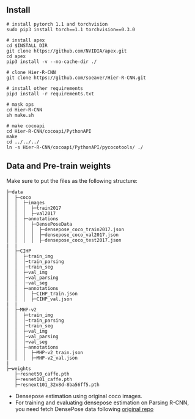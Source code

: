 ## Install

```
# install pytorch 1.1 and torchvision
sudo pip3 install torch==1.1 torchvision==0.3.0

# install apex
cd $INSTALL_DIR
git clone https://github.com/NVIDIA/apex.git
cd apex
pip3 install -v --no-cache-dir ./

# clone Hier-R-CNN
git clone https://github.com/soeaver/Hier-R-CNN.git

# install other requirements
pip3 install -r requirements.txt

# mask ops
cd Hier-R-CNN
sh make.sh

# make cocoapi
cd Hier-R-CNN/cocoapi/PythonAPI
make
cd ../../../
ln -s Hier-R-CNN/cocoapi/PythonAPI/pycocotools/ ./
```

## Data and Pre-train weights

  Make sure to put the files as the following structure:

  ```
  ├─data
  │  ├─coco
  │  │  ├─images
  │  │  │  ├─train2017
  │  │  │  ├─val2017
  │  │  ├─annotations
  │  │  │  ├─DensePoseData
  │  │  │  │  ├─densepose_coco_train2017.json
  │  │  │  │  ├─densepose_coco_val2017.json
  │  │  │  │  ├─densepose_coco_test2017.json
  |  |
  │  ├─CIHP
  │  │  ├─train_img
  │  │  │─train_parsing
  │  │  │─train_seg
  │  │  ├─val_img
  │  │  │─val_parsing
  │  │  │─val_seg  
  │  │  ├─annotations
  │  │  │  ├─CIHP_train.json
  │  │  │  ├─CIHP_val.json
  |  |
  │  ├─MHP-v2
  │  │  ├─train_img
  │  │  │─train_parsing
  │  │  │─train_seg
  │  │  ├─val_img
  │  │  │─val_parsing
  │  │  │─val_seg  
  │  │  ├─annotations
  │  │  │  ├─MHP-v2_train.json
  │  │  │  ├─MHP-v2_val.json
  |
  ├─weights
     ├─resnet50_caffe.pth
     ├─resnet101_caffe.pth
     ├─resnext101_32x8d-8ba56ff5.pth

  ```
  
  - Densepose estimation using original coco images.
  - For training and evaluating densepose estimation on Parsing R-CNN, you need fetch DensePose data following [original repo](https://github.com/facebookresearch/DensePose/blob/master/INSTALL.md#fetch-densepose-data)

